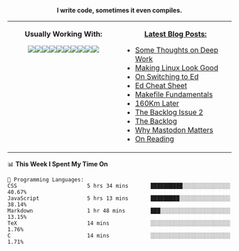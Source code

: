 <p align="center">
  <b>I write code, sometimes it even compiles.</b>
</p>

<table><tr><td valign="top" width="50%">
<p align="center">
  <b>Usually Working With:</b>
</p>
  
<p align="center">
<img src="https://img.shields.io/badge/c%20-%2300599C.svg?&style=for-the-badge&logo=c&logoColor=white"/><img src="https://img.shields.io/badge/c++%20-%2300599C.svg?&style=for-the-badge&logo=c%2B%2B&ogoColor=white"/><img src="https://img.shields.io/badge/html5%20-%23E34F26.svg?&style=for-the-badge&logo=html5&logoColor=white"/><img src="https://img.shields.io/badge/css3%20-%231572B6.svg?&style=for-the-badge&logo=css3&logoColor=white"/><img src="https://img.shields.io/badge/javascript%20-%23323330.svg?&style=for-the-badge&logo=javascript&logoColor=%23F7DF1E"/><img src="https://img.shields.io/badge/markdown-%23000000.svg?&style=for-the-badge&logo=markdown&logoColor=white"/><img src="https://img.shields.io/badge/shell_script%20-%23121011.svg?&style=for-the-badge&logo=gnu-bash&logoColor=white"/><img src="https://img.shields.io/badge/latex%20-%23008080.svg?&style=for-the-badge&logo=latex&logoColor=white"/><img src="https://img.shields.io/badge/kotlin-%230095D5.svg?&style=for-the-badge&logo=kotlin&logoColor=white"/><img src="https://img.shields.io/badge/ruby-%23CC342D.svg?&style=for-the-badge&logo=ruby&logoColor=white"/>
</p>

</td><td valign="top" width="50%">
  
<p align="center">
  <b><a href="https://0066cc.com">Latest Blog Posts:</a></b>
</p>

<!-- BLOG-POST-LIST:START -->
- [Some Thoughts on Deep Work](https://0066cc.com/blog/deepwork/)
- [Making Linux Look Good](https://0066cc.com/blog/linuxlookgood/)
- [On Switching to Ed](https://0066cc.com/blog/usingEd/)
- [Ed Cheat Sheet](https://0066cc.com/blog/edCheatSheet/)
- [Makefile Fundamentals](https://0066cc.com/blog/makefile/)
- [160Km Later](https://0066cc.com/blog/running/)
- [The Backlog Issue 2](https://0066cc.com/blog/backlog2/)
- [The Backlog](https://0066cc.com/blog/backlog/)
- [Why Mastodon Matters](https://0066cc.com/blog/mastodon/)
- [On Reading](https://0066cc.com/blog/onreading/)
<!-- BLOG-POST-LIST:END -->
</td></tr></table>

<!--START_SECTION:waka-->
📊 **This Week I Spent My Time On** 

```text
💬 Programming Languages: 
CSS                      5 hrs 34 mins       ██████████░░░░░░░░░░░░░░░   40.67% 
JavaScript               5 hrs 13 mins       █████████░░░░░░░░░░░░░░░░   38.14% 
Markdown                 1 hr 48 mins        ███░░░░░░░░░░░░░░░░░░░░░░   13.15% 
TeX                      14 mins             ░░░░░░░░░░░░░░░░░░░░░░░░░   1.76% 
C                        14 mins             ░░░░░░░░░░░░░░░░░░░░░░░░░   1.71%

```


<!--END_SECTION:waka-->
